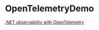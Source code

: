 # OpenTelemetryDemo

[.NET observability with OpenTelemetry](https://learn.microsoft.com/en-us/dotnet/core/diagnostics/observability-with-otel)